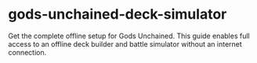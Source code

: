 # gods-unchained-deck-simulator
Get the complete offline setup for Gods Unchained. This guide enables full access to an offline deck builder and battle simulator without an internet connection.
